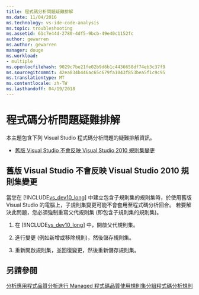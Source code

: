 ```yaml
---
title: 程式碼分析問題疑難排解
ms.date: 11/04/2016
ms.technology: vs-ide-code-analysis
ms.topic: troubleshooting
ms.assetid: 61c7e44d-2780-4df5-9bcb-49e40c1152fc
author: gewarren
ms.author: gewarren
manager: douge
ms.workload:
- multiple
ms.openlocfilehash: 9029c7be21fe02b9d6b1c4436658df74eb3c37f9
ms.sourcegitcommit: 42ea834b446ac65c679fa1043f853bea5f1c9c95
ms.translationtype: MT
ms.contentlocale: zh-TW
ms.lasthandoff: 04/19/2018
---
```

# <a name="troubleshooting-code-analysis-issues"></a>程式碼分析問題疑難排解
本主題包含下列 Visual Studio 程式碼分析問題的疑難排解資訊。

-   [舊版 Visual Studio 不會反映 Visual Studio 2010 規則集變更](#ChildRuleSetChangesInPreviousVersions)

##  <a name="ChildRuleSetChangesInPreviousVersions"></a> 舊版 Visual Studio 不會反映 Visual Studio 2010 規則集變更
 當您在 [!INCLUDE[vs_dev10_long](../code-quality/includes/vs_dev10_long_md.md)] 中建立包含子規則集的規則集時，於使用舊版 Visual Studio 的電腦上，子規則集變更可能不會套用至程式碼分析回合。 若要解決此問題，您必須強制重寫父代規則集 (即包含子規則集的規則集)。

1.  在 [!INCLUDE[vs_dev10_long](../code-quality/includes/vs_dev10_long_md.md)] 中，開啟父代規則集。

2.  進行變更 (例如新增或移除規則)，然後儲存規則集。

3.  重新開啟規則集，並回復變更，然後重新儲存規則集。

## <a name="see-also"></a>另請參閱
 [分析應用程式品質](../code-quality/analyzing-application-quality-by-using-code-analysis-tools.md)[分析進行 Managed 程式碼品質](../code-quality/analyzing-managed-code-quality-by-using-code-analysis.md)[使用規則集分組程式碼分析規則](../code-quality/using-rule-sets-to-group-code-analysis-rules.md)